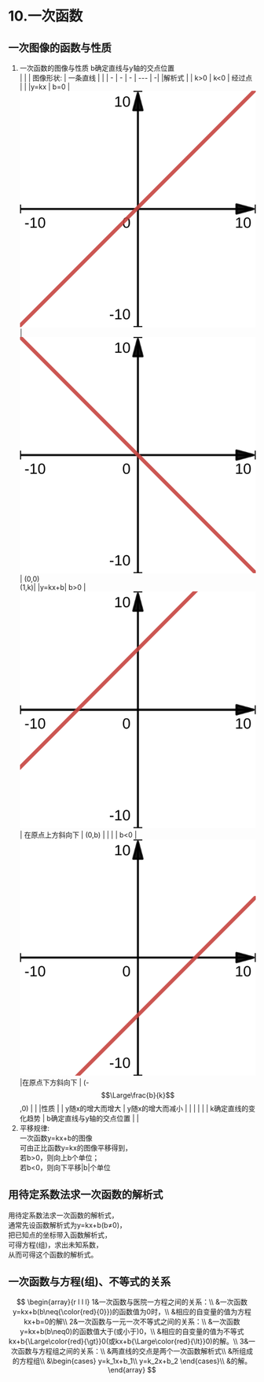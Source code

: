 # 10.一次函数

## 一次图像的函数与性质
1. 一次函数的图像与性质
    b确定直线与y轴的交点位置    
    |   |   | 图像形状:  | 一条直线 |  |
    | - | - | - | --- | -|
    |解析式 |  | k>0 | k<0 | 经过点 | |
    |y=kx | b=0 | ![k1b0](pics/k1b0.svg) | ![k-1b0](pics/k-1b0.svg) | (0,0)<br>(1,k)|
    |y=kx+b| b>0 | ![k1b1](pics/k1b1.svg) | 在原点上方斜向下 | (0,b) | |
    | | b<0 | ![k1b-1](pics/k1b-1.svg) |在原点下方斜向下 | (-$$\Large\frac{b}{k}$$,0) | |
    |性质 | | y随x的增大而增大 | y随x的增大而减小 | | |
    | | | k确定直线的变化趋势 | b确定直线与y轴的交点位置 | |
2. 平移规律:        
    一次函数y=kx+b的图像        
    可由正比函数y=kx的图像平移得到，    
    若b>0，则向上b个单位；      
    若b<0，则向下平移|b|个单位      

## 用待定系数法求一次函数的解析式
用待定系数法求一次函数的解析式，    
通常先设函数解析式为y=kx+b(b≠0)，   
把已知点的坐标带入函数解析式，  
可得方程(组)，求出未知系数，    
从而可得这个函数的解析式。  

## 一次函数与方程(组)、不等式的关系
$$
\begin{array}{r l l l}
1&一次函数与医院一方程之间的关系：\\
&一次函数y=kx+b(b\neq{\color{red}{0}})的函数值为0时，\\
&相应的自变量的值为方程kx+b=0的解\\
2&一次函数与一元一次不等式之间的关系：\\
&一次函数y=kx+b(b\neq0)的函数值大于(或小于)0，\\
&相应的自变量的值为不等式kx+b{\Large\color{red}{\gt}}0(或kx+b{\Large\color{red}{\lt}}0)的解。\\
3&一次函数与方程组之间的关系：\\
&两直线的交点是两个一次函数解析式\\
&所组成的方程组\\
&\begin{cases}
y=k_1x+b_1\\
y=k_2x+b_2
\end{cases}\\
&的解。
\end{array}
$$